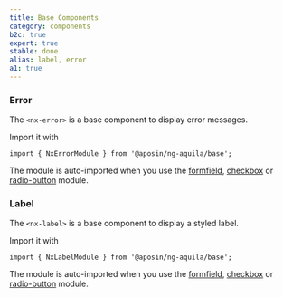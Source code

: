 ```yaml
---
title: Base Components
category: components
b2c: true
expert: true
stable: done
alias: label, error
a1: true
---
```


### Error

The `<nx-error>` is a base component to display error messages.

Import it with

<p class="docs-api-module-import">
  <code style="white-space: normal">
    <span class="docs-api-module-import__import-span">import</span>
    { NxErrorModule }
    <span class="docs-api-module-import__from-span">from</span>
    <span class="docs-api-module-import__path-span">'@aposin/ng-aquila/base'</span>;
  </code>
</p>

The module is auto-imported when you use the [formfield](./documentation/formfield), [checkbox](./documentation/checkbox) or [radio-button](./documentation/radio-button) module.

<!-- example(error) -->

### Label

The `<nx-label>` is a base component to display a styled label.

Import it with

<p class="docs-api-module-import">
  <code style="white-space: normal">
    <span class="docs-api-module-import__import-span">import</span>
    { NxLabelModule }
    <span class="docs-api-module-import__from-span">from</span>
    <span class="docs-api-module-import__path-span">'@aposin/ng-aquila/base'</span>;
  </code>
</p>

The module is auto-imported when you use the [formfield](./documentation/formfield), [checkbox](./documentation/checkbox) or [radio-button](./documentation/radio-button) module.

<!-- example(label) -->
